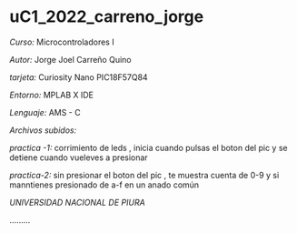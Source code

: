 # uC1_2022_carreno_jorge

*Curso:* Microcontroladores I

*Autor:* Jorge Joel Carreño Quino

*tarjeta:* Curiosity Nano PIC18F57Q84

*Entorno:* MPLAB X IDE

*Lenguaje:* AMS - C

*Archivos  subidos:*

*practica -1:*  corrimiento de leds , inicia cuando pulsas el boton del pic  y se detiene cuando vueleves a presionar 

*practica-2:* sin presionar el boton del pic , te muestra cuenta de 0-9 y si manntienes presionado de a-f  en un anado común

*UNIVERSIDAD NACIONAL DE PIURA*

.........
